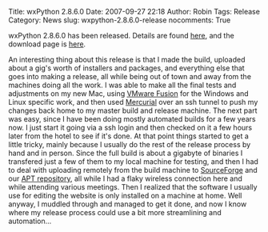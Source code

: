 Title: wxPython 2.8.6.0
Date: 2007-09-27 22:18
Author: Robin
Tags: Release
Category: News
slug: wxpython-2.8.6.0-release
nocomments: True

wxPython 2.8.6.0 has been released. Details are found
[here](http://wxpython.org/recentchanges.php), and the download page is
[here](http://wxpython.org/download.php).

An interesting thing about this release is that I made the build,
uploaded about a gig's worth of installers and packages, and everything
else that goes into making a release, all while being out of town and
away from the machines doing all the work. I was able to make all the
final tests and adjustments on my new Mac, using 
[VMware Fusion](http://www.vmware.com/products/fusion/) for the Windows and
Linux specific work, and then used
[Mercurial](http://www.selenic.com/mercurial/wiki/) over an ssh tunnel
to push my changes back home to my master build and release machine. The
next part was easy, since I have been doing mostly automated builds for
a few years now. I just start it going via a ssh login and then checked
on it a few hours later from the hotel to see if it's done. At that
point things started to get a little tricky, mainly because I usually do
the rest of the release process by hand and in person. Since the full
build is about a gigabyte of binaries I transfered just a few of them to
my local machine for testing, and then I had to deal with uploading
remotely from the build machine to
[SourceForge](https://sourceforge.net/projects/wxpython/) and our 
[APT repository](http://apt.wxwidgets.org/dists/), all while I had a flaky
wireless connection here and while attending various meetings. Then I
realized that the software I usually use for editing the website is only
installed on a machine at home. Well anyway, I muddled through and
managed to get it done, and now I know where my release process could
use a bit more streamlining and automation...

